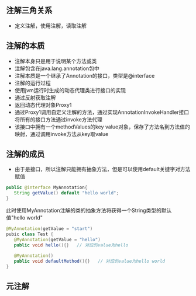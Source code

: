 ## 注解三角关系
 - 定义注解，使用注解，读取注解
## 注解的本质
 - 注解本身只是用于说明某个方法或类
 - 注解包含在java.lang.annotation包中
 - 注解本质是一个继承了Annotation的接口，类型是@interface
 - 注解的运行过程
  - 使用jvm运行时生成的动态代理类进行接口的实现
  - 通过反射获取注解
  - 返回动态代理对象Proxy1
  - 通过Proxy1调用自定义注解的方法，通过实现AnnotationInvokeHandler接口将所有的接口方法通过invoke方法代理
  - 该接口中拥有一个methodValues的key value对象，保存了方法名到方法值的映射，通过调用invoke方法从key取value
## 注解的成员
 - 由于是接口，所以注解只能拥有抽象方法，但是可以使用default关键字对方法赋值
 
 ```java
 public @interface MyAnnotation{
    String getValue() default "hello world";
 }
 ```
 
 此时使用MyAnnotation注解的类的抽象方法将获得一个String类型的默认值"hello world"
 
 ```java
 @MyAnnotation(getValue = "start")
 pubic class Test {
    @MyAnnotation(getValue = "hello")
    public void hello(){}   // 对应的value为hello
    
    @MyAnnotation()
    public void defaultMethod(){}   // 对应的value为hello world
 }
 ```
 
 ## 元注解
